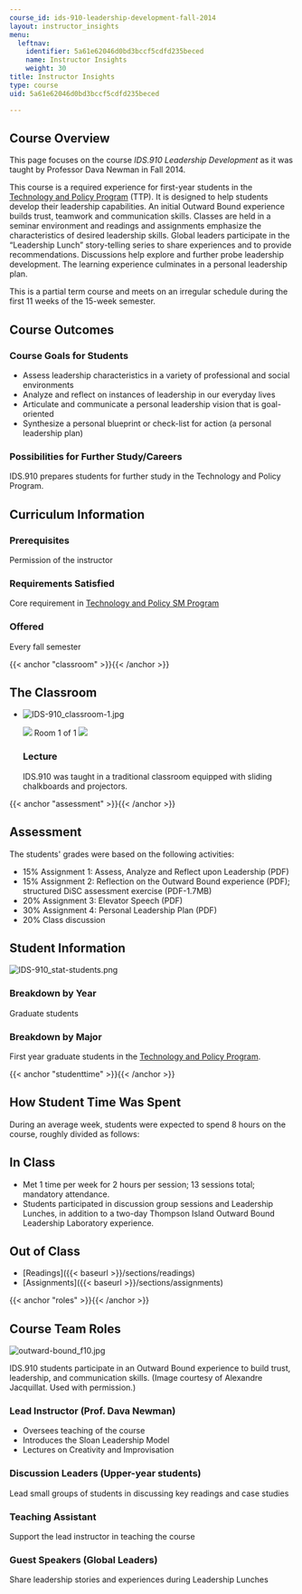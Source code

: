 ```yaml
---
course_id: ids-910-leadership-development-fall-2014
layout: instructor_insights
menu:
  leftnav:
    identifier: 5a61e62046d0bd3bccf5cdfd235beced
    name: Instructor Insights
    weight: 30
title: Instructor Insights
type: course
uid: 5a61e62046d0bd3bccf5cdfd235beced

---
```


Course Overview
---------------

This page focuses on the course _IDS.910 Leadership Development_ as it was taught by Professor Dava Newman in Fall 2014.

This course is a required experience for first-year students in the [Technology and Policy Program](http://tppserver.mit.edu/) (TTP). It is designed to help students develop their leadership capabilities. An initial Outward Bound experience builds trust, teamwork and communication skills. Classes are held in a seminar environment and readings and assignments emphasize the characteristics of desired leadership skills. Global leaders participate in the “Leadership Lunch” story-telling series to share experiences and to provide recommendations. Discussions help explore and further probe leadership development. The learning experience culminates in a personal leadership plan.

This is a partial term course and meets on an irregular schedule during the first 11 weeks of the 15-week semester.

Course Outcomes
---------------

### Course Goals for Students

*   Assess leadership characteristics in a variety of professional and social environments
*   Analyze and reflect on instances of leadership in our everyday lives
*   Articulate and communicate a personal leadership vision that is goal-oriented
*   Synthesize a personal blueprint or check-list for action (a personal leadership plan)

### Possibilities for Further Study/Careers

IDS.910 prepares students for further study in the Technology and Policy Program.

Curriculum Information
----------------------

### Prerequisites

Permission of the instructor

### Requirements Satisfied

Core requirement in [Technology and Policy SM Program](http://tppserver.mit.edu/)

### Offered

Every fall semester

{{< anchor "classroom" >}}{{< /anchor >}}

The Classroom
-------------

*   ![IDS-910_classroom-1.jpg](/coursemedia/ids-910-leadership-development-fall-2014/9b5fbcaa606e39765256e80b10f47257_IDS-910_classroom-1.jpg)
    
    ![](/images/educator/classroom_prev_dim.png) Room 1 of 1 ![](/images/educator/classroom_next_dim.png)
    
    ### Lecture
    
    IDS.910 was taught in a traditional classroom equipped with sliding chalkboards and projectors.
    

{{< anchor "assessment" >}}{{< /anchor >}}

Assessment
----------

The students' grades were based on the following activities:

- 15% Assignment 1: Assess, Analyze and Reflect upon Leadership (PDF)
- 15% Assignment 2: Reflection on the Outward Bound experience (PDF); structured DiSC assessment exercise (PDF-1.7MB)
- 20% Assignment 3: Elevator Speech (PDF)
- 30% Assignment 4: Personal Leadership Plan (PDF)
- 20% Class discussion

Student Information
-------------------

![IDS-910_stat-students.png](/coursemedia/ids-910-leadership-development-fall-2014/d6e098fd89fa940fe49fcad97de2ec9f_IDS-910_stat-students.png)

### Breakdown by Year

Graduate students

### Breakdown by Major

First year graduate students in the [Technology and Policy Program](http://tppserver.mit.edu/).

{{< anchor "studenttime" >}}{{< /anchor >}}

How Student Time Was Spent
--------------------------

During an average week, students were expected to spend 8 hours on the course, roughly divided as follows:

In Class
--------

*   Met 1 time per week for 2 hours per session; 13 sessions total; mandatory attendance.
*   Students participated in discussion group sessions and Leadership Lunches, in addition to a two-day Thompson Island Outward Bound Leadership Laboratory experience.

Out of Class
------------

*   [Readings]({{< baseurl >}}/sections/readings)
*   [Assignments]({{< baseurl >}}/sections/assignments)

{{< anchor "roles" >}}{{< /anchor >}}

Course Team Roles
-----------------

![outward-bound_f10.jpg](/coursemedia/ids-910-leadership-development-fall-2014/b2af36aba82c524b5490e711a61de002_outward-bound_f10.jpg)

IDS.910 students participate in an Outward Bound experience to build trust, leadership, and communication skills. (Image courtesy of Alexandre Jacquillat. Used with permission.)

### Lead Instructor (Prof. Dava Newman)

*   Oversees teaching of the course
*   Introduces the Sloan Leadership Model
*   Lectures on Creativity and Improvisation

### Discussion Leaders (Upper-year students)

Lead small groups of students in discussing key readings and case studies

### Teaching Assistant

Support the lead instructor in teaching the course

### Guest Speakers (Global Leaders)

Share leadership stories and experiences during Leadership Lunches